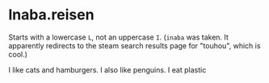 # lnaba.reisen

Starts with a lowercase `L`, not an uppercase `I`. (`inaba` was taken. It apparently redirects to the steam search results page for "touhou", which is cool.)

I like cats and hamburgers. I also like penguins. I eat plastic 